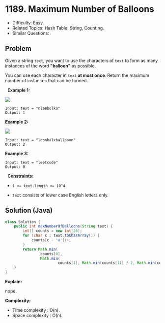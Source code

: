 # 1189. Maximum Number of Balloons

- Difficulty: Easy.
- Related Topics: Hash Table, String, Counting.
- Similar Questions: .

## Problem

Given a string ```text```, you want to use the characters of ```text``` to form as many instances of the word **"balloon"** as possible.

You can use each character in ```text``` **at most once**. Return the maximum number of instances that can be formed.

 
**Example 1:**


![](https://assets.leetcode.com/uploads/2019/09/05/1536_ex1_upd.JPG)


```
Input: text = "nlaebolko"
Output: 1
```

**Example 2:**


![](https://assets.leetcode.com/uploads/2019/09/05/1536_ex2_upd.JPG)


```
Input: text = "loonbalxballpoon"
Output: 2
```

**Example 3:**

```
Input: text = "leetcode"
Output: 0
```

 
**Constraints:**


	
- ```1 <= text.length <= 10^4```
	
- ```text``` consists of lower case English letters only.



## Solution (Java)

```java
class Solution {
    public int maxNumberOfBalloons(String text) {
        int[] counts = new int[26];
        for (char c : text.toCharArray()) {
            counts[c - 'a']++;
        }
        return Math.min(
                counts[0],
                Math.min(
                        counts[1], Math.min(counts[11] / 2, Math.min(counts[14] / 2, counts[13]))));
    }
}
```

**Explain:**

nope.

**Complexity:**

* Time complexity : O(n).
* Space complexity : O(n).

